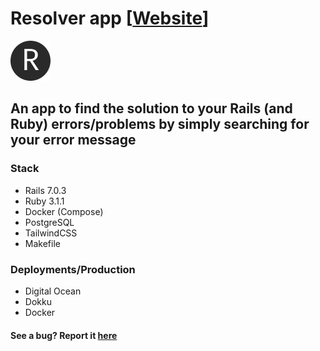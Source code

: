 # Resolver app [[Website](https://resolver.site)]

<img src="app/assets/images/icon.png" alt="Resolver icon">

## An app to find the solution to your Rails (and Ruby) errors/problems by simply searching for your error message

### Stack

- Rails 7.0.3
- Ruby 3.1.1
- Docker (Compose)
- PostgreSQL
- TailwindCSS
- Makefile

### Deployments/Production

- Digital Ocean
- Dokku
- Docker

#### See a bug? Report it [here](https://github.com/rayhanw/resolver/issues/new)
